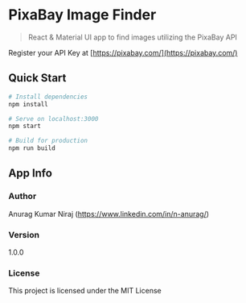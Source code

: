 # PixaBay Image Finder

> React & Material UI app to find images utilizing the PixaBay API

Register your API Key at
[https://pixabay.com/](https://pixabay.com/)

## Quick Start

```bash
# Install dependencies
npm install

# Serve on localhost:3000
npm start

# Build for production
npm run build
```

## App Info

### Author

Anurag Kumar Niraj
(https://www.linkedin.com/in/n-anurag/)

### Version

1.0.0

### License

This project is licensed under the MIT License
